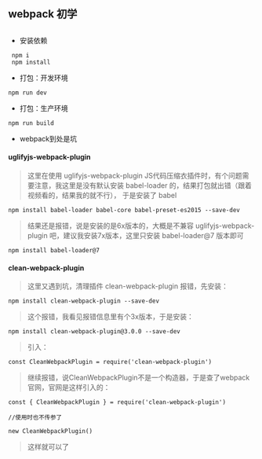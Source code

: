 ## webpack 初学
##

* 安装依赖
```
 npm i
 npm install
 ```

* 打包：开发环境

`npm run dev`

* 打包：生产环境

`npm run build`

* webpack到处是坑

#### uglifyjs-webpack-plugin

> 这里在使用 uglifyjs-webpack-plugin JS代码压缩衣插件时，有个问题需要注意，我这里是没有默认安装 babel-loader 的，结果打包就出错（跟着视频看的，结果我的就不行），
> 于是安装了 babel 

`npm install babel-loader babel-core babel-preset-es2015 --save-dev`

> 结果还是报错，说是安装的是6x版本的，大概是不兼容 uglifyjs-webpack-plugin 吧，建议我安装7x版本，这里只安装 babel-loader@7 版本即可

`npm install babel-loader@7`


#### clean-webpack-plugin

> 这里又遇到坑，清理插件 clean-webpack-plugin 报错，先安装：

```
npm install clean-webpack-plugin --save-dev
```

> 这个报错，我看见报错信息里有个3x版本，于是安装：

```
npm install clean-webpack-plugin@3.0.0 --save-dev
```

>引入：

```
const CleanWebpackPlugin = require('clean-webpack-plugin')
```

>继续报错，说CleanWebpackPlugin不是一个构造器，于是查了webpack官网，官网是这样引入的：

```
const { CleanWebpackPlugin } = require('clean-webpack-plugin')

//使用时也不传参了

new CleanWebpackPlugin()
```

> 这样就可以了